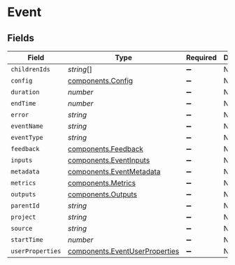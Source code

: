 # Event


## Fields

| Field                                                                            | Type                                                                             | Required                                                                         | Description                                                                      |
| -------------------------------------------------------------------------------- | -------------------------------------------------------------------------------- | -------------------------------------------------------------------------------- | -------------------------------------------------------------------------------- |
| `childrenIds`                                                                    | *string*[]                                                                       | :heavy_minus_sign:                                                               | N/A                                                                              |
| `config`                                                                         | [components.Config](../../models/components/config.md)                           | :heavy_minus_sign:                                                               | N/A                                                                              |
| `duration`                                                                       | *number*                                                                         | :heavy_minus_sign:                                                               | N/A                                                                              |
| `endTime`                                                                        | *number*                                                                         | :heavy_minus_sign:                                                               | N/A                                                                              |
| `error`                                                                          | *string*                                                                         | :heavy_minus_sign:                                                               | N/A                                                                              |
| `eventName`                                                                      | *string*                                                                         | :heavy_minus_sign:                                                               | N/A                                                                              |
| `eventType`                                                                      | *string*                                                                         | :heavy_minus_sign:                                                               | N/A                                                                              |
| `feedback`                                                                       | [components.Feedback](../../models/components/feedback.md)                       | :heavy_minus_sign:                                                               | N/A                                                                              |
| `inputs`                                                                         | [components.EventInputs](../../models/components/eventinputs.md)                 | :heavy_minus_sign:                                                               | N/A                                                                              |
| `metadata`                                                                       | [components.EventMetadata](../../models/components/eventmetadata.md)             | :heavy_minus_sign:                                                               | N/A                                                                              |
| `metrics`                                                                        | [components.Metrics](../../models/components/metrics.md)                         | :heavy_minus_sign:                                                               | N/A                                                                              |
| `outputs`                                                                        | [components.Outputs](../../models/components/outputs.md)                         | :heavy_minus_sign:                                                               | N/A                                                                              |
| `parentId`                                                                       | *string*                                                                         | :heavy_minus_sign:                                                               | N/A                                                                              |
| `project`                                                                        | *string*                                                                         | :heavy_minus_sign:                                                               | N/A                                                                              |
| `source`                                                                         | *string*                                                                         | :heavy_minus_sign:                                                               | N/A                                                                              |
| `startTime`                                                                      | *number*                                                                         | :heavy_minus_sign:                                                               | N/A                                                                              |
| `userProperties`                                                                 | [components.EventUserProperties](../../models/components/eventuserproperties.md) | :heavy_minus_sign:                                                               | N/A                                                                              |
